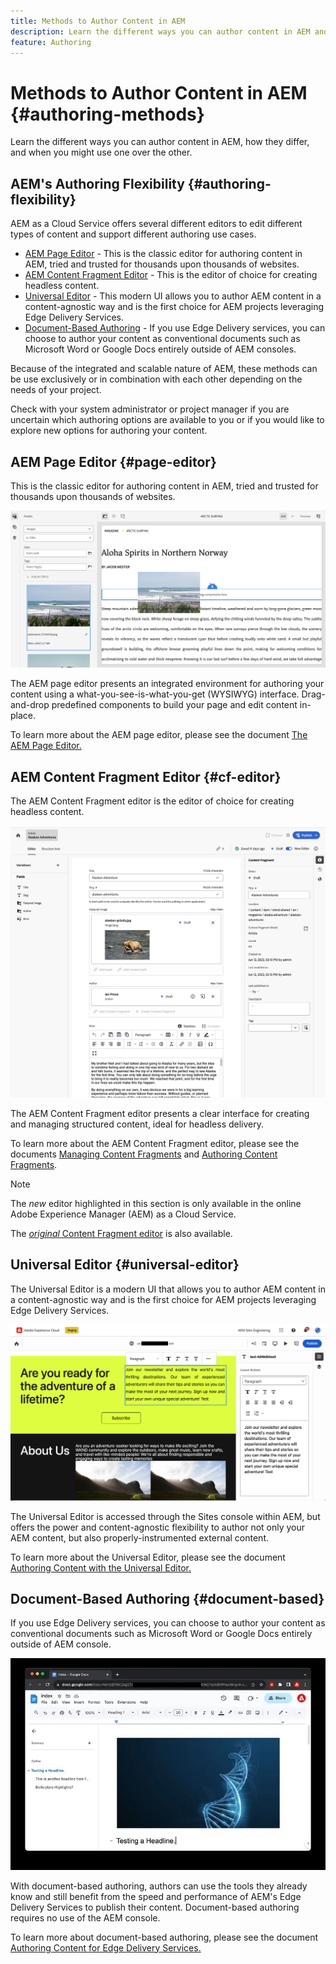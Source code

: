 ```yaml
---
title: Methods to Author Content in AEM
description: Learn the different ways you can author content in AEM and how they differ.
feature: Authoring
---
```


# Methods to Author Content in AEM {#authoring-methods}

Learn the different ways you can author content in AEM, how they differ, and when you might use one over the other.

## AEM's Authoring Flexibility {#authoring-flexibility}

AEM as a Cloud Service offers several different editors to edit different types of content and support different authoring use cases.

* [AEM Page Editor](#page-editor) - This is the classic editor for authoring content in AEM, tried and trusted for thousands upon thousands of websites.
* [AEM Content Fragment Editor](#cf-editor) - This is the editor of choice for creating headless content.
* [Universal Editor](#universal-editor) - This modern UI allows you to author AEM content in a content-agnostic way and is the first choice for AEM projects leveraging Edge Delivery Services.
* [Document-Based Authoring](#document-based) - If you use Edge Delivery services, you can choose to author your content as conventional documents such as Microsoft Word or Google Docs entirely outside of AEM consoles.

Because of the integrated and scalable nature of AEM, these methods can be use exclusively or in combination with each other depending on the needs of your project.

Check with your system administrator or project manager if you are uncertain which authoring options are available to you or if you would like to explore new options for authoring your content.

## AEM Page Editor {#page-editor}

This is the classic editor for authoring content in AEM, tried and trusted for thousands upon thousands of websites.

![The AEM page editor](assets/authoring-methods-page-editor.png)

The AEM page editor presents an integrated environment for authoring your content using a what-you-see-is-what-you-get (WYSIWYG) interface. Drag-and-drop predefined components to build your page and edit content in-place.

To learn more about the AEM page editor, please see the document [The AEM Page Editor.](/help/sites-cloud/authoring/page-editor/introduction.md)

## AEM Content Fragment Editor {#cf-editor}

The AEM Content Fragment editor is the editor of choice for creating headless content.

![The AEM Content Fragment Editor](assets/authoring-methods-cf-editor.png)

The AEM Content Fragment editor presents a clear interface for creating and managing structured content, ideal for headless delivery.

To learn more about the AEM Content Fragment editor, please see the documents [Managing Content Fragments](/help/sites-cloud/administering/content-fragments/managing.md) and [Authoring Content Fragments](/help/sites-cloud/administering/content-fragments/managing.md).

>[!NOTE]
>
>The *new* editor highlighted in this section is only available in the online Adobe Experience Manager (AEM) as a Cloud Service.
>
>The [*original* Content Fragment editor](/help/assets/content-fragments/content-fragments-variations.md) is also available.

## Universal Editor {#universal-editor}

The Universal Editor is a modern UI that allows you to author AEM content in a content-agnostic way and is the first choice for AEM projects leveraging Edge Delivery Services.

![The Universal Editor](assets/authoring-methods-ue.png)

The Universal Editor is accessed through the Sites console within AEM, but offers the power and content-agnostic flexibility to author not only your AEM content, but also properly-instrumented external content.

To learn more about the Universal Editor, please see the document [Authoring Content with the Universal Editor.](/help/sites-cloud/authoring/universal-editor/authoring.md)

## Document-Based Authoring {#document-based}

If you use Edge Delivery services, you can choose to author your content as conventional documents such as Microsoft Word or Google Docs entirely outside of AEM console.

![Editing document-based content](assets/authoring-methods-document.jpg)

With document-based authoring, authors can use the tools they already know and still benefit from the speed and performance of AEM's Edge Delivery Services to publish their content. Document-based authoring requires no use of the AEM console.

To learn more about document-based authoring, please see the document [Authoring Content for Edge Delivery Services.](/help/edge/authoring.md)
